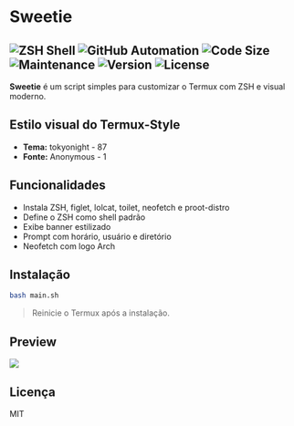 # Sweetie

![ZSH Shell](https://img.shields.io/badge/ZSH%20Shell-Power%20Terminal-00C853?style=for-the-badge&logo=gnubash&logoColor=white&labelColor=00C853)
![GitHub Automation](https://img.shields.io/badge/GitHub%20Automation-Workflow-6200EA?style=for-the-badge&logo=github&logoColor=white&labelColor=6200EA)
![Code Size](https://img.shields.io/badge/Code%20Size-Tiny%204KB-F50057?style=for-the-badge&logo=databricks&logoColor=white&labelColor=F50057)
![Maintenance](https://img.shields.io/badge/Maintenance-Active-FFD600?style=for-the-badge&logo=dependabot&logoColor=black&labelColor=FFD600)
![Version](https://img.shields.io/badge/Version-1.0.0-00B0FF?style=for-the-badge&logo=semver&logoColor=white&labelColor=00B0FF)
![License](https://img.shields.io/badge/License-MIT-FF6D00?style=for-the-badge&logo=opensourceinitiative&logoColor=white&labelColor=FF6D00)
---

**Sweetie** é um script simples para customizar o Termux com ZSH e visual moderno.

## Estilo visual do Termux-Style

- **Tema:** tokyonight - 87
- **Fonte:** Anonymous - 1

## Funcionalidades

- Instala ZSH, figlet, lolcat, toilet, neofetch e proot-distro
- Define o ZSH como shell padrão
- Exibe banner estilizado
- Prompt com horário, usuário e diretório
- Neofetch com logo Arch

## Instalação

```bash
bash main.sh
```

> Reinicie o Termux após a instalação.

## Preview
![](https://raw.githubusercontent.com/v0ic32/SweetiePrompt-Termux/refs/heads/main/Imagem/Screenshot_2025-05-05-00-15-27-131.png)


## Licença

MIT
